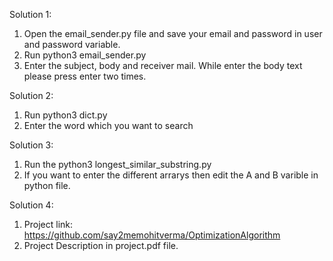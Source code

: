 Solution 1:
1. Open the email_sender.py file and save your email and password in user and password variable.
2. Run python3 email_sender.py
3. Enter the subject, body and receiver mail. While enter the body text please press enter two times.

Solution 2:
1. Run python3 dict.py
2. Enter the word which you want to search

Solution 3:
1. Run the python3 longest_similar_substring.py 
2. If you want to enter the different arrarys then edit the A and B varible in python file.

Solution 4:
1. Project link: https://github.com/say2memohitverma/OptimizationAlgorithm
2. Project Description in project.pdf file.
